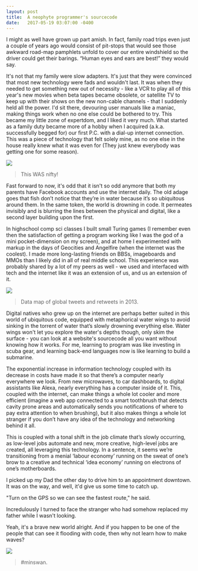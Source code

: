 ```yaml
---
layout: post
title:  A neophyte programmer's sourcecode  
date:   2017-05-19 03:07:00 -0400
---
```


I might as well have grown up part amish. In fact, family road trips even just a couple of years ago would consist of pit-stops that would see those awkward road-map pamphlets unfold to cover our entire windshield so the driver could get their barings. “Human eyes and ears are best!” they would say.

It's not that my family were slow adapters. It's just that they were convinced that most new technology were fads and wouldn't last. It was when they needed to get something new out of necessity - like a VCR to play all of this year's new movies when beta tapes became obsolete, or satellite TV to keep up with their shows on the new non-cable channels - that I suddenly held all the power. I'd sit there, devouring user manuals like a maniac, making things work when no one else could be bothered to try. This became my little zone of expertdom, and I liked it very much. What started as a family duty became more of a hobby when I acquired (a.k.a. successfully begged for) our first P.C. with a dial-up internet connection. This was a piece of technology that felt solely mine, as no one else in the house really knew what it was even for (They just knew everybody was getting one for some reason). 

![](http://i.imgur.com/1mv08Xe.jpg)
> This WAS nifty!

Fast forward to now, it's odd that it isn't so odd anymore that both my parents have Facebook accounts and use the internet daily. The old adage goes that fish don’t notice that they’re in water because it’s so ubiquitous around them. In the same token, the world is drowning in code. It permeates invisibly and is blurring the lines between the physical and digital, like a second layer building upon the first.

In highschool comp sci classes I built small Turing games (I remember even then the satisfaction of getting a program working like I was the god of a mini pocket-dimension on my screen), and at home I experimented with markup in the days of Geocities and Angelfire (when the internet was the coolest). I made more long-lasting friends on BBSs, imageboards and MMOs than I likely did in all of real middle school. This experience was probably shared by a lot of my peers as well - we used and interfaced with tech and the internet like it was an extension of us, and us an extension of it. 

![](http://www.techlicious.com/images/misc/twitter-retweet-map-600px.jpg)
> Data map of global tweets and retweets in 2013.

Digital natives who grew up on the internet are perhaps better suited in this world of ubiquitous code, equipped with metaphorical water wings to avoid sinking in the torrent of water that’s slowly drowning everything else. Water wings won't let you explore the water's depths though, only skim the surface - you can look at a website's sourcecode all you want without knowing how it works. For me, learning to program was like investing in scuba gear, and learning back-end languages now is like learning to build a submarine.

The exponential increase in information technology coupled with its decrease in costs have made it so that there’s a computer nearly everywhere we look. From new microwaves, to car dashboards, to digital assistants like Alexa, nearly everything has a computer inside of it. This, coupled with the internet, can make things a whole lot cooler and more efficient (imagine a web app connected to a smart toothbrush that detects cavity prone areas and automatically sends you notifications of where to pay extra attention to when brushing), but it also makes things a whole lot stranger if you don’t have any idea of the technology and networking behind it all. 

This is coupled with a tonal shift in the job climate that’s slowly occurring, as low-level jobs automate and new, more creative, high-level jobs are created, all leveraging this technology. In a sentence, it seems we’re transitioning from a menial ‘labour economy’ running on the sweat of one’s brow to a creative and technical ‘idea economy’ running on electrons of one’s motherboards. 

I picked up my Dad the other day to drive him to an appointment downtown. It was on the way, and well, it'd give us some time to catch up. 

"Turn on the GPS so we can see the fastest route," he said.

Incredulously I turned to face the stranger who had somehow replaced my father while I wasn't looking.

Yeah, it's a brave new world alright. And if you happen to be one of the people that can see it flooding with code, then why not learn how to make waves?

![](https://media.giphy.com/media/ZiE2Yj0Hym1yM/giphy.gif)
> #minswan.

